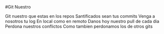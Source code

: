 #Git Nuestro

Git nuestro que estas en los repos
Santificados sean tus commits
Venga a nosotros tu log
En local como en remoto
Danos hoy nuestro pull de cada dia
Perdona nuestros conflictos
Como tambien perdonamos los de otros gits

